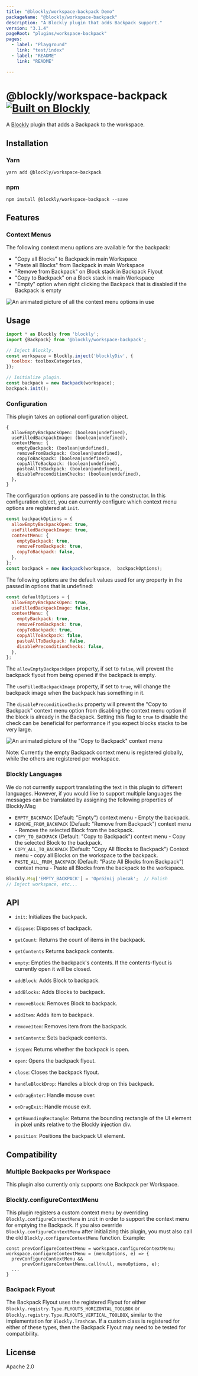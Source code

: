 ```yaml
---
title: "@blockly/workspace-backpack Demo"
packageName: "@blockly/workspace-backpack"
description: "A Blockly plugin that adds Backpack support."
version: "3.1.4"
pageRoot: "plugins/workspace-backpack"
pages:
  - label: "Playground"
    link: "test/index"
  - label: "README"
    link: "README"

---
```

# @blockly/workspace-backpack [![Built on Blockly](https://tinyurl.com/built-on-blockly)](https://github.com/google/blockly)

A [Blockly](https://www.npmjs.com/package/blockly) plugin that adds a Backpack to the workspace.

## Installation

### Yarn
```
yarn add @blockly/workspace-backpack
```

### npm
```
npm install @blockly/workspace-backpack --save
```
## Features
### Context Menus
The following context menu options are available for the backpack:
- "Copy all Blocks" to Backpack in main Workspace
- "Paste all Blocks" from Backpack in main Workspace
- "Remove from Backpack" on Block stack in Backpack Flyout
- "Copy to Backpack" on a Block stack in main Workspace
- "Empty" option when right clicking the Backpack that is disabled if the Backpack is empty

![An animated picture of all the context menu options in use](
https://github.com/google/blockly-samples/raw/master/plugins/workspace-backpack/readme-media/context-menu.gif)

## Usage

```js
import * as Blockly from 'blockly';
import {Backpack} from '@blockly/workspace-backpack';

// Inject Blockly.
const workspace = Blockly.inject('blocklyDiv', {
  toolbox: toolboxCategories,
});

// Initialize plugin.
const backpack = new Backpack(workspace);
backpack.init();
```

### Configuration
This plugin takes an optional configuration object.
```
{
  allowEmptyBackpackOpen: (boolean|undefined),
  useFilledBackpackImage: (boolean|undefined),
  contextMenu: {
    emptyBackpack: (boolean|undefined),
    removeFromBackpack: (boolean|undefined),
    copyToBackpack: (boolean|undefined),
    copyAllToBackpack: (boolean|undefined),
    pasteAllToBackpack: (boolean|undefined),
    disablePreconditionChecks: (boolean|undefined),
  },
}
```

The configuration options are passed in to the constructor. In this
configuration object, you can currently configure which context menu options are
registered at `init`.
```js
const backpackOptions = {
  allowEmptyBackpackOpen: true,
  useFilledBackpackImage: true,
  contextMenu: {
    emptyBackpack: true,
    removeFromBackpack: true,
    copyToBackpack: false,
  },
};
const backpack = new Backpack(workspace,  backpackOptions);
```

The following options are the default values used for any property in the
passed in options that is undefined:
```js
const defaultOptions = {
  allowEmptyBackpackOpen: true,
  useFilledBackpackImage: false,
  contextMenu: {
    emptyBackpack: true,
    removeFromBackpack: true,
    copyToBackpack: true,
    copyAllToBackpack: false,
    pasteAllToBackpack: false,
    disablePreconditionChecks: false,
  },
};
```

The `allowEmptyBackpackOpen` property, if set to `false`, will prevent the backpack flyout from
being opened if the backpack is empty.

The `useFilledBackpackImage` property, if set to `true`, will change the
backpack image when the backpack has something in it.

The `disablePreconditionChecks` property will prevent the "Copy to Backpack"
context menu option from disabling the context menu option if the block is
already in the Backpack. Setting this flag to `true` to disable the check can be
beneficial for performance if you expect blocks stacks to be very large.

![An animated picture of the "Copy to Backpack" context menu](
https://github.com/google/blockly-samples/raw/master/plugins/workspace-backpack/readme-media/context-menu-precondition.gif)

Note: Currently the empty Backpack context menu is registered globally, while
the others are registered per workspace.

### Blockly Languages
We do not currently support translating the text in this plugin to different
languages. However, if you would like to support multiple languages the messages
can be translated by assigning the following properties of Blockly.Msg
- `EMPTY_BACKPACK` (Default: "Empty") context menu - Empty the backpack.
- `REMOVE_FROM_BACKPACK` (Default: "Remove from Backpack") context menu - Remove
the selected Block from the backpack.
- `COPY_TO_BACKPACK` (Default: "Copy to Backpack") context menu - Copy the
selected Block to the backpack.
- `COPY_ALL_TO_BACKPACK` (Default: "Copy All Blocks to Backpack") Context menu -
copy all Blocks on the workspace to the backpack.
- `PASTE_ALL_FROM_BACKPACK` (Default: "Paste All Blocks from Backpack") context
menu - Paste all Blocks from the backpack to the workspace.

```javascript
Blockly.Msg['EMPTY_BACKPACK'] = 'Opróżnij plecak';  // Polish
// Inject workspace, etc...
```

## API

- `init`: Initializes the backpack.
- `dispose`: Disposes of backpack.

- `getCount`: Returns the count of items in the backpack.
- `getContents` Returns backpack contents.
- `empty`: Empties the backpack's contents. If the contents-flyout is currently
open it will be closed.
- `addBlock`: Adds Block to backpack.
- `addBlocks`: Adds Blocks to backpack.
- `removeBlock`: Removes Block to backpack.
- `addItem`: Adds item to backpack.
- `removeItem`: Removes item from the backpack.
- `setContents`: Sets backpack contents.

- `isOpen`: Returns whether the backpack is open.
- `open`: Opens the backpack flyout.
- `close`: Closes the backpack flyout.

- `handleBlockDrop`: Handles a block drop on this backpack.
- `onDragEnter`: Handle mouse over.
- `onDragExit`: Handle mouse exit.

- `getBoundingRectangle`: Returns the bounding rectangle of the UI element in
pixel units relative to the Blockly injection div.
- `position`: Positions the backpack UI element.

## Compatibility

### Multiple Backpacks per Workspace
This plugin also currently only supports one Backpack per Workspace.

### Blockly.configureContextMenu
This plugin registers a custom context menu by overriding
`Blockly.configureContextMenu` in `init` in order to support the context menu
for emptying the Backpack.
If you also override `Blockly.configureContextMenu` after initializing this
plugin, you must also call the old `Blockly.configureContextMenu` function.
Example:
```
const prevConfigureContextMenu = workspace.configureContextMenu;
workspace.configureContextMenu = (menuOptions, e) => {
  prevConfigureContextMenu &&
      prevConfigureContextMenu.call(null, menuOptions, e);
  ...
}
```

### Backpack Flyout
The Backpack Flyout uses the registered Flyout for either
`Blockly.registry.Type.FLYOUTS_HORIZONTAL_TOOLBOX` or
`Blockly.registry.Type.FLYOUTS_VERTICAL_TOOLBOX`, similar to the implementation
for `Blockly.Trashcan`. If a custom class is registered for either of these
types, then the Backpack Flyout may need to be tested for compatibility.

## License
Apache 2.0
